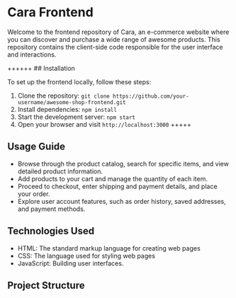 # Cara Frontend

Welcome to the frontend repository of Cara, an e-commerce website where you can discover and purchase a wide range of awesome products. This repository contains the client-side code responsible for the user interface and interactions.

++++++ ## Installation

To set up the frontend locally, follow these steps:

1. Clone the repository: `git clone https://github.com/your-username/awesome-shop-frontend.git`
2. Install dependencies: `npm install`
3. Start the development server: `npm start`
4. Open your browser and visit `http://localhost:3000` +++++

## Usage Guide

- Browse through the product catalog, search for specific items, and view detailed product information.
- Add products to your cart and manage the quantity of each item.
- Proceed to checkout, enter shipping and payment details, and place your order.
- Explore user account features, such as order history, saved addresses, and payment methods.

## Technologies Used

- HTML: The standard markup language for creating web pages
- CSS: The language used for styling web pages
- JavaScript: Building user interfaces.

## Project Structure

